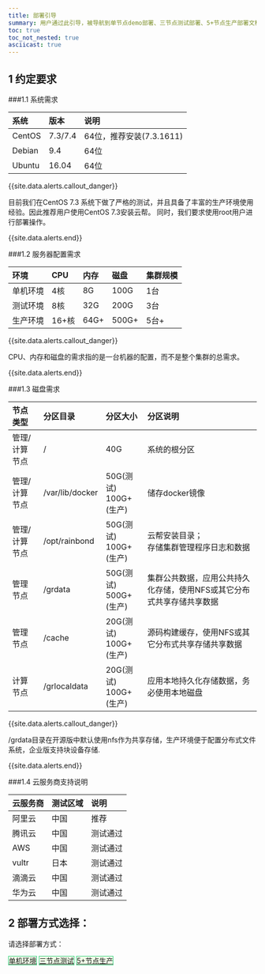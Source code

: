```yaml
---
title: 部署引导
summary: 用户通过此引导，被导航到单节点demo部署、三节点测试部署、5+节点生产部署文档
toc: true
toc_not_nested: true
asciicast: true
---
```

<div id="toc"></div>

## 1 约定要求

###1.1 系统需求

| 系统   | 版本  | 说明           |
| :----- | :---- | :------------- |
| CentOS | 7.3/7.4   | 64位，推荐安装(7.3.1611) |
| Debian | 9.4  | 64位           |
| Ubuntu | 16.04 | 64位           |

{{site.data.alerts.callout_danger}}

目前我们在CentOS 7.3 系统下做了严格的测试，并且具备了丰富的生产环境使用经验。因此推荐用户使用CentOS 7.3安装云帮。
同时，我们要求使用root用户进行部署操作。

{{site.data.alerts.end}}

###1.2 服务器配置需求

| 环境     | CPU  | 内存   | 磁盘    | 集群规模 |
| :----- | :--- | :--- | :---- | :--- |
| 单机环境 | 4核   | 8G  | 100G  | 1台   |
| 测试环境   | 8核   | 32G  | 200G  | 3台   |
| 生产环境   | 16+核 | 64G+ | 500G+ | 5台+  |

{{site.data.alerts.callout_danger}}

CPU、内存和磁盘的需求指的是一台机器的配置，而不是整个集群的总需求。

{{site.data.alerts.end}}

###1.3 磁盘需求

| 节点类型      | 分区目录        | 分区大小                          | 分区说明                                      |
| :------------ | :-------------- | :-------------------------------- | :-------------------------------------------- |
| 管理/计算节点 | /               | 40G                               | 系统的根分区                                  |
| 管理/计算节点 | /var/lib/docker | 50G(测试)</br>100G+(生产) | 储存docker镜像                                |
| 管理/计算节点 | /opt/rainbond   | 50G(测试)</br>100G+(生产) | 云帮安装目录；</br>存储集群管理程序日志和数据 |
| 管理节点      | /grdata         | 50G(测试)</br>500G+(生产) | 集群公共数据，应用公共持久化存储，使用NFS或其它分布式共享存储共享数据|
| 管理节点      | /cache          | 20G(测试)</br>100G+(生产) | 源码构建缓存，使用NFS或其它分布式共享存储共享数据 |
| 计算节点      | /grlocaldata    | 20G(测试)</br>100G+(生产) | 应用本地持久化存储数据，务必使用本地磁盘           |

{{site.data.alerts.callout_danger}}

/grdata目录在开源版中默认使用nfs作为共享存储，生产环境便于配置分布式文件系统，企业版支持块设备存储.

{{site.data.alerts.end}}

###1.4 云服务商支持说明

| 云服务商   | 测试区域  | 说明           |
| :----- | :---- | :------------- |
| 阿里云 | 中国  | 推荐 |
| 腾讯云 | 中国  | 测试通过           |
| AWS | 中国 | 测试通过          |
| vultr | 日本 | 测试通过          |
| 滴滴云 | 中国  | 测试通过           |
| 华为云 | 中国  | 测试通过           |

<!--

###1、5 自定义配置项说明

- 支持自定义配置域名 & 公网ip - Aug 20, 2018

具体请参考 [Rainbond自定义配置](../operation-manual/install/config/custom-config.html)

-->

## 2 部署方式选择：

请选择部署方式：

<div class="btn-group btn-group-justified">
  <a href="online-installation.html" class="btn" style="background-color:#F0FFE8;border:1px solid #28cb75">单机环境</a>
  <a href="../operation-manual/cluster-management/three-nodes-deployment.html" class="btn" style="background-color:#F0FFE8;border:1px solid #28cb75">三节点测试</a>
  <a href="../operation-manual/cluster-management/five-nodes-deployment.html" class="btn" style="background-color:#F0FFE8;border:1px solid #28cb75">5+节点生产</a>
</div>